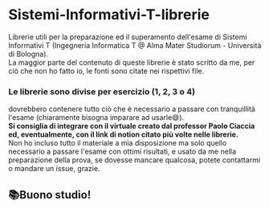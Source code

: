 # Sistemi-Informativi-T-librerie
Librerie utili per la preparazione ed il superamento dell'esame di Sistemi Informativi T (Ingegneria Informatica T @ Alma Mater Studiorum - Università di Bologna).  
La maggior parte del contenuto di queste librerie è stato scritto da me, per ciò che non ho fatto io, le fonti sono citate nei rispettivi file.  

### Le librerie sono divise per esercizio (1, 2, 3 o 4)  
dovrebbero contenere tutto ciò che è necessario a passare con tranquillità l'esame (chiaramente bisogna imparare ad usarle😄).  
**Si consiglia di integrare con il virtuale creato dal professor Paolo Ciaccia ed, eventualmente, con il link di notion citato più volte nelle librerie.**  
Non ho incluso tutto il materiale a mia disposizione ma solo quello necessario a passare l'esame con ottimi risultati, e usato da me nella preparazione della prova, se dovesse mancare qualcosa, potete contattarmi o mandare un issue, grazie.  

## 📚Buono studio!
